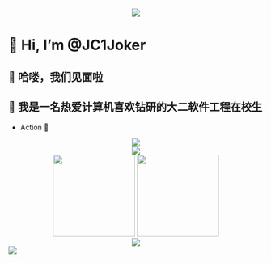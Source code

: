 <h1 align="center"> <img src="https://readme-typing-svg.herokuapp.com/?lines=console.log(%22Hello%2C%20World!%22);宁静致远;Hello%2C%20technology!&center=true&size=27"></h1>

# 👋 Hi, I’m @JC1Joker

## 👀 哈喽，我们见面啦
## 🌱 我是一名热爱计算机喜欢钻研的大二软件工程在校生

<!---
JC1Joker/JC1Joker is a ✨ special ✨ repository because its `README.md` (this file) appears on your GitHub profile.
You can click the Preview link to take a look at your changes.
--->
- Action &#x1F680;
<div align="center" >
  <img src="https://metrics.lecoq.io/JC1Joker?template=classic&config.timezone=Asia%2FShanghai"> 
 </div>
 <div align="center"> <img src="https://github-readme-streak-stats.herokuapp.com/?user=JC1Joker" /> </div>
  <div align="center">
 <img height="162px" src="https://github-readme-stats.vercel.app/api?username=JC1Joker&hide_title=true&hide_border=true&show_icons=trueline_height=21&text_color=000&icon_color=000&bg_color=0,ea6161,ffc64d,fffc4d,52fa5a&theme=graywhite" /> 
   <img height="162px" src="https://github-readme-stats.vercel.app/api/top-langs/?username=JC1Joker&hide_title=true&hide_border=true&layout=compact&langs_count=6&text_color=000&icon_color=fff&bg_color=0,52fa5a,4dfcff,c64dff&theme=graywhite" />
  </div>
 <div align="center">
   <img src="https://stats.justsong.cn/api/csdn?id=weixin_53407594">
 </div>
  <img src="https://activity-graph.herokuapp.com/graph?username=JC1Joker&theme=vscode" /> 
</div>
